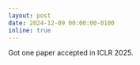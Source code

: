 ```yaml
---
layout: post
date: 2024-12-09 00:00:00-0100
inline: true
---
```


Got one paper accepted in ICLR 2025.
